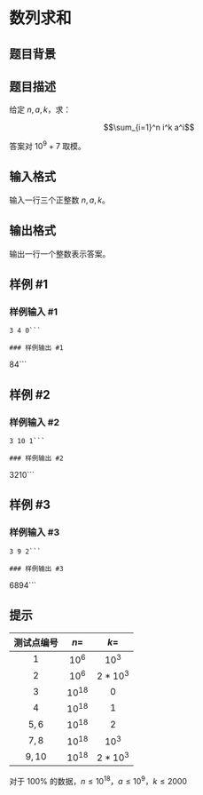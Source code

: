 # 数列求和

## 题目背景



## 题目描述

给定 $n,a,k$，求：

$$\sum_{i=1}^n i^k a^i$$

答案对 $10^9 + 7$ 取模。

## 输入格式

输入一行三个正整数 $n,a,k$。

## 输出格式

输出一行一个整数表示答案。

## 样例 #1

### 样例输入 #1
```
3 4 0```

### 样例输出 #1

```
84```

## 样例 #2

### 样例输入 #2
```
3 10 1```

### 样例输出 #2

```
3210```

## 样例 #3

### 样例输入 #3
```
3 9 2```

### 样例输出 #3

```
6894```

## 提示

| 测试点编号 | $n=$ | $k=$ |
| :----------: | :----------: | :----------: |
| $1$ | $10^6$ | $10^3$ |
| $2$ | $10^6$ | $2*10^3$ |
| $3$ | $10^{18}$ |  $0$|
| $4$ | $10^{18}$ |$1$  |
| $5,6$ |  $10^{18}$| $2$ |
| $7,8$ |  $10^{18}$|  $10^3$|
| $9,10$ |$10^{18}$  |  $2*10^3$|
对于 $100\%$ 的数据，$n\le10^{18}$，$a\le10^9$，$k\le2000$

